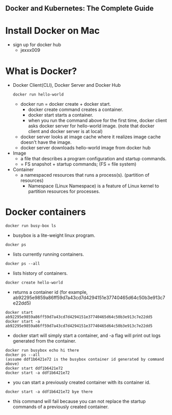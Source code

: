 ## Docker and Kubernetes: The Complete Guide

# Install Docker on Mac
  * sign up for docker hub
    * jexxx009

# What is Docker?
  * Docker Client(CLI), Docker Server and Docker Hub
    ```
    docker run hello-world
    ```
    * docker run = docker create + docker start.
      * docker create command creates a container.
      * docker start starts a container.    
      * when you run the command above for the first time, docker client asks docker server for hello-world image. (note that       docker client and docker server is at local)
    * docker server looks at image cache where it realizes image cache doesn't have the image.
    * docker server downloads hello-world image from docker hub
  * Image
    * a file that describes a program configuration and startup commands.
    * = FS snapshot + startup commands; (FS = file system)
  * Container
    * a namespaced resources that runs a process(s). (partition of resources)
      * Namespace (Linux Namespace) is a feature of Linux kernel to partition resources for processes.
    
# Docker containers
  ```
  docker run busy-box ls
  ```
  * busybox is a lite-weight linux program.
  
  ```
  docker ps
  ```
  * lists currently running containers.
  
  ```
  docker ps --all
  ```
  * lists history of containers.
  
  ```
  docker create hello-world
  ```
  * returns a container id (for example, ab92295e9859a86ff59d7a43cd7d4294151e37740465d64c50b3e913c7e22dd5)
  
  ```
  docker start ab92295e9859a86ff59d7a43cd7d4294151e37740465d64c50b3e913c7e22dd5
  docker start -a ab92295e9859a86ff59d7a43cd7d4294151e37740465d64c50b3e913c7e22dd5
  ```
  * docker start will simply start a container, and -a flag will print out logs generated from the container.
  ```
  docker run busybox echo hi there
  docker ps --all 
  (assume ddf1b6421e72 is the busybox container id generated by command above)
  docker start ddf1b6421e72
  docker start -a ddf1b6421e72
  ```
  * you can start a previously created container with its container id.
  ```
  docker start -a ddf1b6421e72 bye there
  ```
  * this command will fail because you can not replace the startup commands of a previously created container.
  


